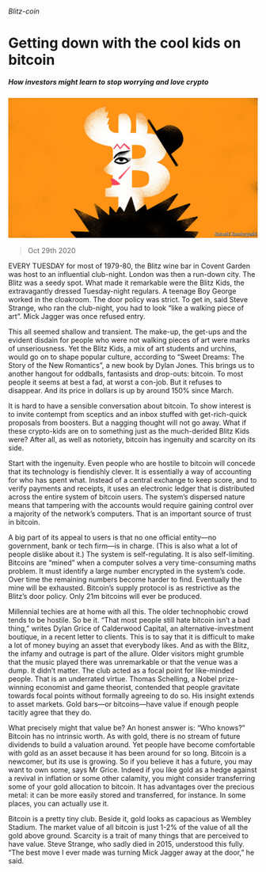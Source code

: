 ###### Blitz-coin

# Getting down with the cool kids on bitcoin 

##### How investors might learn to stop worrying and love crypto 

![image](images/20201031_fnd002.jpg) 

> Oct 29th 2020 

EVERY TUESDAY for most of 1979-80, the Blitz wine bar in Covent Garden was host to an influential club-night. London was then a run-down city. The Blitz was a seedy spot. What made it remarkable were the Blitz Kids, the extravagantly dressed Tuesday-night regulars. A teenage Boy George worked in the cloakroom. The door policy was strict. To get in, said Steve Strange, who ran the club-night, you had to look “like a walking piece of art”. Mick Jagger was once refused entry.

This all seemed shallow and transient. The make-up, the get-ups and the evident disdain for people who were not walking pieces of art were marks of unseriousness. Yet the Blitz Kids, a mix of art students and urchins, would go on to shape popular culture, according to “Sweet Dreams: The Story of the New Romantics”, a new book by Dylan Jones. This brings us to another hangout for oddballs, fantasists and drop-outs: bitcoin. To most people it seems at best a fad, at worst a con-job. But it refuses to disappear. And its price in dollars is up by around 150% since March.


It is hard to have a sensible conversation about bitcoin. To show interest is to invite contempt from sceptics and an inbox stuffed with get-rich-quick proposals from boosters. But a nagging thought will not go away. What if these crypto-kids are on to something just as the much-derided Blitz Kids were? After all, as well as notoriety, bitcoin has ingenuity and scarcity on its side.

Start with the ingenuity. Even people who are hostile to bitcoin will concede that its technology is fiendishly clever. It is essentially a way of accounting for who has spent what. Instead of a central exchange to keep score, and to verify payments and receipts, it uses an electronic ledger that is distributed across the entire system of bitcoin users. The system’s dispersed nature means that tampering with the accounts would require gaining control over a majority of the network’s computers. That is an important source of trust in bitcoin.

A big part of its appeal to users is that no one official entity—no government, bank or tech firm—is in charge. (This is also what a lot of people dislike about it.) The system is self-regulating. It is also self-limiting. Bitcoins are “mined” when a computer solves a very time-consuming maths problem. It must identify a large number encrypted in the system’s code. Over time the remaining numbers become harder to find. Eventually the mine will be exhausted. Bitcoin’s supply protocol is as restrictive as the Blitz’s door policy. Only 21m bitcoins will ever be produced.

Millennial techies are at home with all this. The older technophobic crowd tends to be hostile. So be it. “That most people still hate bitcoin isn’t a bad thing,” writes Dylan Grice of Calderwood Capital, an alternative-investment boutique, in a recent letter to clients. This is to say that it is difficult to make a lot of money buying an asset that everybody likes. And as with the Blitz, the infamy and outrage is part of the allure. Older visitors might grumble that the music played there was unremarkable or that the venue was a dump. It didn’t matter. The club acted as a focal point for like-minded people. That is an underrated virtue. Thomas Schelling, a Nobel prize-winning economist and game theorist, contended that people gravitate towards focal points without formally agreeing to do so. His insight extends to asset markets. Gold bars—or bitcoins—have value if enough people tacitly agree that they do.

What precisely might that value be? An honest answer is: “Who knows?” Bitcoin has no intrinsic worth. As with gold, there is no stream of future dividends to build a valuation around. Yet people have become comfortable with gold as an asset because it has been around for so long. Bitcoin is a newcomer, but its use is growing. So if you believe it has a future, you may want to own some, says Mr Grice. Indeed if you like gold as a hedge against a revival in inflation or some other calamity, you might consider transferring some of your gold allocation to bitcoin. It has advantages over the precious metal: it can be more easily stored and transferred, for instance. In some places, you can actually use it.

Bitcoin is a pretty tiny club. Beside it, gold looks as capacious as Wembley Stadium. The market value of all bitcoin is just 1-2% of the value of all the gold above ground. Scarcity is a trait of many things that are perceived to have value. Steve Strange, who sadly died in 2015, understood this fully. “The best move I ever made was turning Mick Jagger away at the door,” he said.

